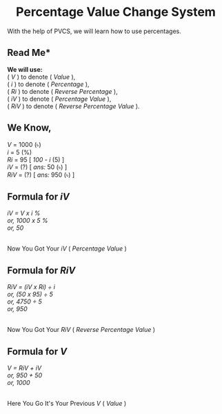 <h1 align="center">Percentage Value Change System</h1>

With the help of <span title="Full Form: Percentage Value Change System">PVCS</span>, we will learn how to use percentages.


<h2><b>Read Me</b>*</h2>

<b>We will use:</b><br/>
(<i> V </i>) to denote (<i> Value </i>),<br/>
(<i> i </i>) to denote (<i> Percentage </i>),<br/>
(<i> Ri </i>) to denote (<i> Reverse Percentage </i>),<br/>
(<i> iV </i>) to denote (<i> Percentage Value </i>),<br/>
(<i> RiV </i>) to denote (<i> Reverse Percentage Value </i>).

<h2>We Know,</h2>
<i> V </i> = 1000 (৳)<br/>
<i> i </i> = 5 (%)<br/>
<i> Ri </i> = 95 [ <i>100 - i </i> (5) ]<br/>
<i> iV </i> = (?) [<i> ans: </i> 50 (৳) ]<br/>
<i> RiV </i> = (?) [<i> ans: </i> 950 (৳) ]<br/>

<h2>Formula for <i> iV </i></h2>
<i>
iV = V x i %<br/>
or, 1000 x 5 %<br/>
or, 50
</i>
<p><br/> Now You Got Your <i> iV </i>(<i> Percentage Value </i>)</p>

<h2>Formula for <i> RiV </i></h2>
<i>
RiV = (iV x Ri) ÷ i<br/>
or, (50 x 95) ÷ 5<br/>
or, 4750 ÷ 5<br/>
or, 950
</i>
<p><br/> Now You Got Your <i> RiV </i>(<i> Reverse Percentage Value </i>)</p>

<h2>Formula for <i> V </i></h2>
<i>
V = RiV + iV<br/>
or, 950 + 50<br/>
or, 1000
</i>
<p><br/> Here You Go It's Your Previous <i> V </i>( <i>Value </i>)</p><br/>
